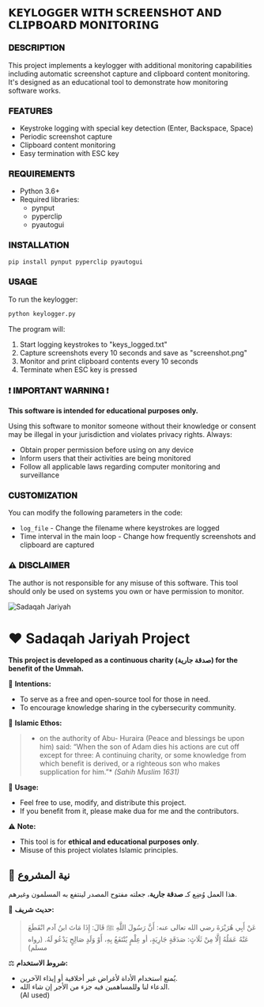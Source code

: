 ## 𝗞𝗘𝗬𝗟𝗢𝗚𝗚𝗘𝗥 𝗪𝗜𝗧𝗛 𝗦𝗖𝗥𝗘𝗘𝗡𝗦𝗛𝗢𝗧 𝗔𝗡𝗗 𝗖𝗟𝗜𝗣𝗕𝗢𝗔𝗥𝗗 𝗠𝗢𝗡𝗜𝗧𝗢𝗥𝗜𝗡𝗚


### 𝐃𝐄𝐒𝐂𝐑𝐈𝐏𝐓𝐈𝐎𝐍

This project implements a keylogger with additional monitoring capabilities including automatic screenshot capture and clipboard content monitoring. It's designed as an educational tool to demonstrate how monitoring software works.

### 𝐅𝐄𝐀𝐓𝐔𝐑𝐄𝐒

- Keystroke logging with special key detection (Enter, Backspace, Space)
- Periodic screenshot capture
- Clipboard content monitoring
- Easy termination with ESC key

### 𝐑𝐄𝐐𝐔𝐈𝐑𝐄𝐌𝐄𝐍𝐓𝐒

- Python 3.6+
- Required libraries:
  - pynput
  - pyperclip
  - pyautogui

### 𝐈𝐍𝐒𝐓𝐀𝐋𝐋𝐀𝐓𝐈𝐎𝐍

```bash
pip install pynput pyperclip pyautogui
```

### 𝐔𝐒𝐀𝐆𝐄

To run the keylogger:
```bash
python keylogger.py
```

The program will:
1. Start logging keystrokes to "keys_logged.txt"
2. Capture screenshots every 10 seconds and save as "screenshot.png"
3. Monitor and print clipboard contents every 10 seconds
4. Terminate when ESC key is pressed

### ❗ 𝐈𝐌𝐏𝐎𝐑𝐓𝐀𝐍𝐓 𝐖𝐀𝐑𝐍𝐈𝐍𝐆 ❗

**This software is intended for educational purposes only.** 

Using this software to monitor someone without their knowledge or consent may be illegal in your jurisdiction and violates privacy rights. Always:
- Obtain proper permission before using on any device
- Inform users that their activities are being monitored
- Follow all applicable laws regarding computer monitoring and surveillance

### 𝐂𝐔𝐒𝐓𝐎𝐌𝐈𝐙𝐀𝐓𝐈𝐎𝐍

You can modify the following parameters in the code:
- `log_file` - Change the filename where keystrokes are logged
- Time interval in the main loop - Change how frequently screenshots and clipboard are captured

### ⚠ 𝐃𝐈𝐒𝐂𝐋𝐀𝐈𝐌𝐄𝐑

The author is not responsible for any misuse of this software. This tool should only be used on systems you own or have permission to monitor.

![Sadaqah Jariyah](https://img.shields.io/badge/Intentions-Sadaqah_Jariyah-green)  
# ❤️ Sadaqah Jariyah Project  
**This project is developed as a continuous charity (صدقة جارية) for the benefit of the Ummah.**  

📌 **Intentions:**  
- To serve as a free and open-source tool for those in need.  
- To encourage knowledge sharing in the cybersecurity community.  

🕌 **Islamic Ethos:**  
> * on the authority of Abu- Huraira (Peace and blessings be upon him) said: “When the son of Adam dies his actions are cut off except for three: A continuing charity, or some knowledge from which benefit is derived, or a righteous son who makes supplication for him.”*
> *(Sahih Muslim 1631)*  

🔗 **Usage:**  
- Feel free to use, modify, and distribute this project.  
- If you benefit from it, please make dua for me and the contributors.  

⚠️ **Note:**  
- This tool is for **ethical and educational purposes only**.  
- Misuse of this project violates Islamic principles.  

## 🌿 نية المشروع  
هذا العمل وُضِع كـ **صدقة جارية**، جعلته مفتوح المصدر لينتفع به المسلمون وغيرهم.  

📜 **حديث شريف:**  
> عَنْ أَبِي هُرَيْرَةَ رضي الله تعالى عنه: أَنَّ رَسُولَ اللَّهِ ﷺ قَالَ: إِذَا مَاتَ ابنُ آدم انْقَطَعَ عَنْهُ عَمَلُهُ إِلَّا مِنْ ثَلَاثٍ: صَدَقَةٍ جَارِيَةٍ، أو عِلْمٍ يُنْتَفَعُ بِهِ، أَوْ وَلَدٍ صَالِحٍ يَدْعُو لَهُ. 
> (رواه مسلم)  

⚖️ **شروط الاستخدام:**  
- يُمنع استخدام الأداة لأغراض غير أخلاقية أو إيذاء الآخرين.  
- الدعاء لنا وللمساهمين فيه جزء من الأجر إن شاء الله.  
(AI used)
